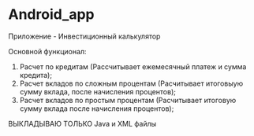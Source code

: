 # Android_app
Приложение - Инвестиционный калькулятор

Основной функционал: 
1. Расчет по кредитам (Рассчитывает ежемесячный платеж и сумма кредита);
2. Расчет вкладов по сложным процентам (Расчитывает итоговыую сумму вклада, после начисления процентов);
3. Расчет вкладов по простым процентам (Расчитывает итоговую сумму вклада после начисления процентов);

ВЫКЛАДЫВАЮ ТОЛЬКО Java и XML файлы
